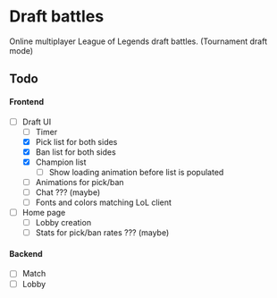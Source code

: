 # Draft battles

Online multiplayer League of Legends draft battles. (Tournament draft mode)

## Todo
#### Frontend
- [ ] Draft UI
  - [ ] Timer
  - [X] Pick list for both sides
  - [X] Ban list for both sides
  - [X] Champion list
    - [ ] Show loading animation before list is populated
  - [ ] Animations for pick/ban
  - [ ] Chat ??? (maybe)
  - [ ] Fonts and colors matching LoL client
- [ ] Home page
  - [ ] Lobby creation
  - [ ] Stats for pick/ban rates ??? (maybe)
 
#### Backend
- [ ] Match
- [ ] Lobby
